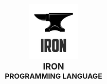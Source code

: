 <h1 align="center">
    <img width="auto" height="180" alt="Iron Language" src="https://raw.githubusercontent.com/ironlang/.github/refs/heads/main/profile/assets/iron-lang-anvil-logo.png">
    <br>
    <b>IRON</b>
    <br>
    <sup>
        PROGRAMMING LANGUAGE
    </sup>
    <br>
</h1>
